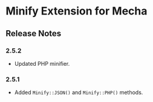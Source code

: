 Minify Extension for Mecha
==========================

Release Notes
-------------

### 2.5.2

 - Updated PHP minifier.

### 2.5.1

 - Added `Minify::JSON()` and `Minify::PHP()` methods.
